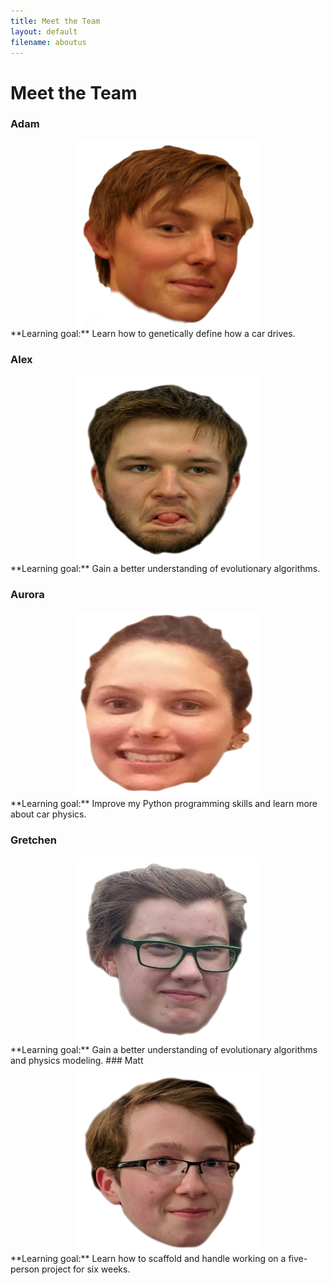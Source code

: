 ```yaml
---
title: Meet the Team
layout: default
filename: aboutus
---
```


# Meet the Team

### Adam
<img src="assets/anovotny.png" style="width:300px; height:300px; display:block; margin:auto;">
**Learning goal:** Learn how to genetically define how a car drives.

### Alex
<img src="assets/alex.png" style="width:300px; height:300px; display:block; margin:auto;">
**Learning goal:** Gain a better understanding of evolutionary algorithms.

### Aurora
<img src="assets/aurora.png" style="width:300px; height:300px; display:block; margin:auto;">
**Learning goal:** Improve my Python programming skills and learn more about car physics.

### Gretchen
<img src="assets/gretch.png" style="width:300px; height:300px; display:block; margin:auto;">
**Learning goal:** Gain a better understanding of evolutionary algorithms and physics modeling.
### Matt
<img src="assets/mattyb.png" style="width:300px; height:300px; display:block; margin:auto;">
**Learning goal:** Learn how to scaffold and handle working on a five-person project for six weeks.
